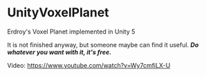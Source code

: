 # UnityVoxelPlanet
Erdroy's Voxel Planet implemented in Unity 5

It is not finished anyway, but someone maybe can find it useful.
***Do whatever you want with it, it's free.***

Video:
https://www.youtube.com/watch?v=Wy7cmfiLX-U
